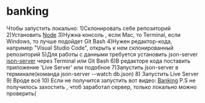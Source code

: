 # banking 
Чтобы запустить локально:
1)Склонировать себе репозиторий
2)Установить <a href='https://nodejs.org/uk/'>Node</a>
3)Нужна консоль , если Mac, то Terminal, если Windows, то лучше подойдет Git Bash
4)Нужен редактор-кода, например "Visual Studio Code", открыть к нем склонированный репозиторий
5)Для работы с данными требуется установить json-server <a href='https://www.npmjs.com/package/json-server?activeTab=versions'>json-server</a> через Terminal или Git Bash
6)В редакторе кода поставить приложение 'Live Server' или подобное
7)Запустить  json-server  в терминале(команда json-server --watch db.json)
8) Запустить Live Server
9) Вроде всё
10) Если не получится запустить вот видео: <a href='https://drive.google.com/file/d/1BZqDRk_OF4HCA1t_bOsLE50rpCxpSe4P/view?usp=sharing'>Banking</a>
P.S  не получилось захостить , чтоб заработал сервер, только локально можно проверить(